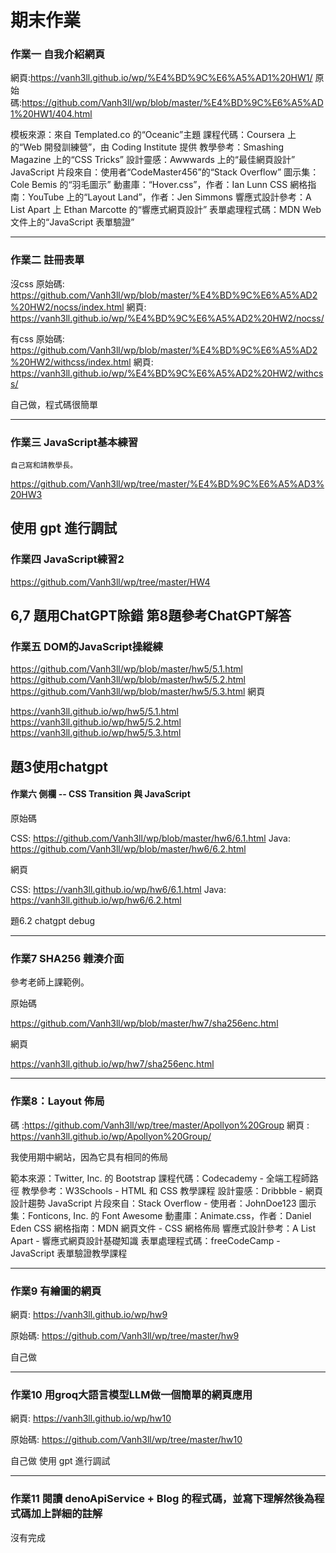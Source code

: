 # 期末作業
### 作業一 自我介紹網頁
   網頁:https://vanh3ll.github.io/wp/%E4%BD%9C%E6%A5%AD1%20HW1/
原始碼:https://github.com/Vanh3ll/wp/blob/master/%E4%BD%9C%E6%A5%AD1%20HW1/404.html

模板來源：來自 Templated.co 的“Oceanic”主題
課程代碼：Coursera 上的“Web 開發訓練營”，由 Coding Institute 提供
教學參考：Smashing Magazine 上的“CSS Tricks”
設計靈感：Awwwards 上的“最佳網頁設計”
JavaScript 片段來自：使用者“CodeMaster456”的“Stack Overflow”
圖示集：Cole Bemis 的“羽毛圖示”
動畫庫：“Hover.css”，作者：Ian Lunn
CSS 網格指南：YouTube 上的“Layout Land”，作者：Jen Simmons
響應式設計參考：A List Apart 上 Ethan Marcotte 的“響應式網頁設計”
表單處理程式碼：MDN Web 文件上的“JavaScript 表單驗證”
   
   
---
### 作業二 註冊表單
沒css
原始碼: https://github.com/Vanh3ll/wp/blob/master/%E4%BD%9C%E6%A5%AD2%20HW2/nocss/index.html
網頁: https://vanh3ll.github.io/wp/%E4%BD%9C%E6%A5%AD2%20HW2/nocss/

有css
原始碼: https://github.com/Vanh3ll/wp/blob/master/%E4%BD%9C%E6%A5%AD2%20HW2/withcss/index.html
網頁: https://vanh3ll.github.io/wp/%E4%BD%9C%E6%A5%AD2%20HW2/withcss/


自己做，程式碼很簡單


---
### 作業三 JavaScript基本練習
    自己寫和請教學長。
   https://github.com/Vanh3ll/wp/tree/master/%E4%BD%9C%E6%A5%AD3%20HW3

   使用 gpt 進行調試
---
### 作業四 JavaScript練習2
  https://github.com/Vanh3ll/wp/tree/master/HW4

  6,7 題用ChatGPT除錯 第8題參考ChatGPT解答
---
### 作業五 DOM的JavaScript操縱練
https://github.com/Vanh3ll/wp/blob/master/hw5/5.1.html
https://github.com/Vanh3ll/wp/blob/master/hw5/5.2.html
https://github.com/Vanh3ll/wp/blob/master/hw5/5.3.html
網頁

https://vanh3ll.github.io/wp/hw5/5.1.html
https://vanh3ll.github.io/wp/hw5/5.2.html
https://vanh3ll.github.io/wp/hw5/5.3.html

題3使用chatgpt
---
#### 作業六 側欄 -- CSS Transition 與 JavaScript
原始碼

CSS: https://github.com/Vanh3ll/wp/blob/master/hw6/6.1.html
Java: https://github.com/Vanh3ll/wp/blob/master/hw6/6.2.html

網頁

CSS: https://vanh3ll.github.io/wp/hw6/6.1.html
Java: https://vanh3ll.github.io/wp/hw6/6.2.html

題6.2 chatgpt debug

---
### 作業7 SHA256 雜湊介面
參考老師上課範例。

原始碼

https://github.com/Vanh3ll/wp/blob/master/hw7/sha256enc.html

網頁

https://vanh3ll.github.io/wp/hw7/sha256enc.html

---

### 作業8：Layout 佈局 
碼 :https://github.com/Vanh3ll/wp/tree/master/Apollyon%20Group
網頁 : https://vanh3ll.github.io/wp/Apollyon%20Group/

我使用期中網站，因為它具有相同的佈局

範本來源：Twitter, Inc. 的 Bootstrap
課程代碼：Codecademy - 全端工程師路徑
教學參考：W3Schools - HTML 和 CSS 教學課程
設計靈感：Dribbble - 網頁設計趨勢
JavaScript 片段來自：Stack Overflow - 使用者：JohnDoe123
圖示集：Fonticons, Inc. 的 Font Awesome
動畫庫：Animate.css，作者：Daniel Eden
CSS 網格指南：MDN 網頁文件 - CSS 網格佈局
響應式設計參考：A List Apart - 響應式網頁設計基礎知識
表單處理程式碼：freeCodeCamp - JavaScript 表單驗證教學課程

---

### 作業9 有繪圖的網頁
網頁:
https://vanh3ll.github.io/wp/hw9

原始碼:
https://github.com/Vanh3ll/wp/tree/master/hw9

自己做

---

### 作業10 用groq大語言模型LLM做一個簡單的網頁應用
網頁:
https://vanh3ll.github.io/wp/hw10

原始碼:
https://github.com/Vanh3ll/wp/tree/master/hw10

自己做
使用 gpt 進行調試

---
### 作業11 閱讀 denoApiService + Blog 的程式碼，並寫下理解然後為程式碼加上詳細的註解
沒有完成